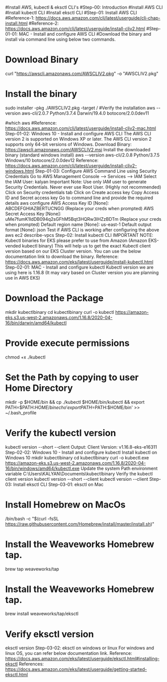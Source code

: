#Install AWS, kubectl & eksctl CLI's
#Step-00: Introduction
#Install AWS CLI
#Install kubectl CLI
#Install eksctl CLI
#Step-01: Install AWS CLI
#Reference-1: https://docs.aws.amazon.com/cli/latest/userguide/cli-chap-install.html
#Reference-2: https://docs.aws.amazon.com/cli/latest/userguide/install-cliv2.html
#Step-01-01: MAC - Install and configure AWS CLI
#Download the binary and install via command line using below two commands.
# Download Binary
curl "https://awscli.amazonaws.com/AWSCLIV2.pkg" -o "AWSCLIV2.pkg"

# Install the binary
sudo installer -pkg ./AWSCLIV2.pkg -target /
#Verify the installation
aws --version
aws-cli/2.0.7 Python/3.7.4 Darwin/19.4.0 botocore/2.0.0dev11

#which aws
#Reference: https://docs.aws.amazon.com/cli/latest/userguide/install-cliv2-mac.html
Step-01-02: Windows 10 - Install and configure AWS CLI
The AWS CLI version 2 is supported on Windows XP or later.
The AWS CLI version 2 supports only 64-bit versions of Windows.
Download Binary: https://awscli.amazonaws.com/AWSCLIV2.msi
Install the downloaded binary (standard windows install)
aws --version
aws-cli/2.0.8 Python/3.7.5 Windows/10 botocore/2.0.0dev12
Reference: https://docs.aws.amazon.com/cli/latest/userguide/install-cliv2-windows.html
Step-01-03: Configure AWS Command Line using Security Credentials
Go to AWS Management Console --> Services --> IAM
Select the IAM User: kalyan
Important Note: Use only IAM user to generate Security Credentials. Never ever use Root User. (Highly not recommended)
Click on Security credentials tab
Click on Create access key
Copy Access ID and Secret access key
Go to command line and provide the required details
aws configure
AWS Access Key ID [None]: ABCDEFGHIAZBERTUCNGG  (Replace your creds when prompted)
AWS Secret Access Key [None]: uMe7fumK1IdDB094q2sGFhM5Bqt3HQRw3IHZzBDTm  (Replace your creds when prompted)
Default region name [None]: us-east-1
Default output format [None]: json
Test if AWS CLI is working after configuring the above
aws ec2 describe-vpcs
Step-02: Install kubectl CLI
IMPORTANT NOTE: Kubectl binaries for EKS please prefer to use from Amazon (Amazon EKS-vended kubectl binary)
This will help us to get the exact Kubectl client version based on our EKS Cluster version. You can use the below documentation link to download the binary.
Reference: https://docs.aws.amazon.com/eks/latest/userguide/install-kubectl.html
Step-02-01: MAC - Install and configure kubectl
Kubectl version we are using here is 1.16.8 (It may vary based on Cluster version you are planning use in AWS EKS)
# Download the Package
mkdir kubectlbinary
cd kubectlbinary
curl -o kubectl https://amazon-eks.s3.us-west-2.amazonaws.com/1.16.8/2020-04-16/bin/darwin/amd64/kubectl

# Provide execute permissions
chmod +x ./kubectl

# Set the Path by copying to user Home Directory
mkdir -p $HOME/bin && cp ./kubectl $HOME/bin/kubectl && export PATH=$PATH:$HOME/bin
echo 'export PATH=$PATH:$HOME/bin' >> ~/.bash_profile

# Verify the kubectl version
kubectl version --short --client
Output: Client Version: v1.16.8-eks-e16311
Step-02-02: Windows 10 - Install and configure kubectl
Install kubectl on Windows 10
mkdir kubectlbinary
cd kubectlbinary
curl -o kubectl.exe https://amazon-eks.s3.us-west-2.amazonaws.com/1.16.8/2020-04-16/bin/windows/amd64/kubectl.exe
Update the system Path environment variable
C:\Users\KALYAN\Documents\kubectlbinary
Verify the kubectl client version
kubectl version --short --client
kubectl version --client
Step-03: Install eksctl CLI
Step-03-01: eksctl on Mac
# Install Homebrew on MacOs
/bin/bash -c "$(curl -fsSL https://raw.githubusercontent.com/Homebrew/install/master/install.sh)"

# Install the Weaveworks Homebrew tap.
brew tap weaveworks/tap

# Install the Weaveworks Homebrew tap.
brew install weaveworks/tap/eksctl

# Verify eksctl version
eksctl version
Step-03-02: eksctl on windows or linux
For windows and linux OS, you can refer below documentation link.
Reference: https://docs.aws.amazon.com/eks/latest/userguide/eksctl.html#installing-eksctl
References:
https://docs.aws.amazon.com/eks/latest/userguide/getting-started-eksctl.html
